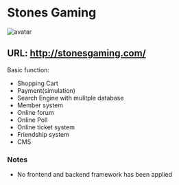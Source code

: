 # Stones Gaming

![avatar](http://upload.lsforum.net/users/public/l25275ssg229.png)

## URL: http://stonesgaming.com/

Basic function:

 * Shopping Cart
 * Payment(simulation)
 * Search Engine with mulitple database
 * Member system
 * Online forum
 * Online Poll
 * Online ticket system
 * Friendship system
 * CMS
 
 ### Notes
 
 * No frontend and backend framework has been applied
